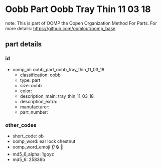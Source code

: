 # Oobb Part Oobb Tray Thin 11 03 18  

note: This is part of OOMP the Oopen Organization Method For Parts. For more details: https://github.com/oomlout/oomp_base

##  part details





### id
* oomp_id: oobb_part_oobb_tray_thin_11_03_18
  * classification: oobb
  * type: part
  * size: oobb
  * color: 
  * description_main: tray_thin_11_03_18
  * description_extra: 
  * manufacturer: 
  * part_number: 

### other_codes
* short_code: ob
* oomp_word: ear lock chestnut
* oomp_word_emoji :ear: :lock: :chestnut:
* md5_6_alpha: 1goyz
* md5_6: 25836b